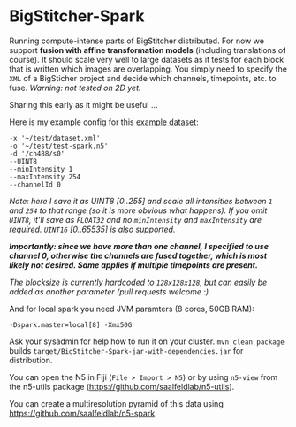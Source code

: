 # BigStitcher-Spark
Running compute-intense parts of BigStitcher distributed. For now we support **fusion with affine transformation models** (including translations of course). It should scale very well to large datasets as it tests for each block that is written which images are overlapping. You simply need to specify the `XML` of a BigSticher project and decide which channels, timepoints, etc. to fuse. *Warning: not tested on 2D yet.*

Sharing this early as it might be useful ...

Here is my example config for this [example dataset](https://drive.google.com/file/d/1mhXelaF1yXZmch2Lw6rMCl6p4V0kUDQc/view?usp=sharing):

```
-x '~/test/dataset.xml'
-o '~/test/test-spark.n5'
-d '/ch488/s0'
--UINT8
--minIntensity 1
--maxIntensity 254
--channelId 0
```
*Note: here I save it as UINT8 [0..255] and scale all intensities between `1` and `254` to that range (so it is more obvious what happens). If you omit `UINT8`, it'll save as `FLOAT32` and no `minIntensity` and `maxIntensity` are required. `UINT16` [0..65535] is also supported.*

***Importantly: since we have more than one channel, I specified to use channel 0, otherwise the channels are fused together, which is most likely not desired. Same applies if multiple timepoints are present.***

*The blocksize is currently hardcoded to `128x128x128`, but can easily be added as another parameter (pull requests welcome :).*

And for local spark you need JVM paramters (8 cores, 50GB RAM):

```
-Dspark.master=local[8] -Xmx50G
```
Ask your sysadmin for help how to run it on your cluster. `mvn clean package` builds `target/BigStitcher-Spark-jar-with-dependencies.jar` for distribution.


You can open the N5 in Fiji (`File > Import > N5`) or by using `n5-view` from the n5-utils package (https://github.com/saalfeldlab/n5-utils).

You can create a multiresolution pyramid of this data using https://github.com/saalfeldlab/n5-spark
